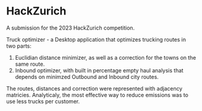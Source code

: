 # HackZurich
A submission for the 2023 HackZurich competition.

Truck optimizer - a Desktop application that optimizes trucking routes in two parts:
1. Euclidian distance minimizer, as well as a correction for the towns on the same route.
2. Inbound optimizer, with built in percentage empty haul analysis that depends on minimzed Outbound and Inbound city routes.

The routes, distances and correction were represented with adjacency matricies. Analyticaly, the most effective way to reduce emissions
was to use less trucks per customer.

